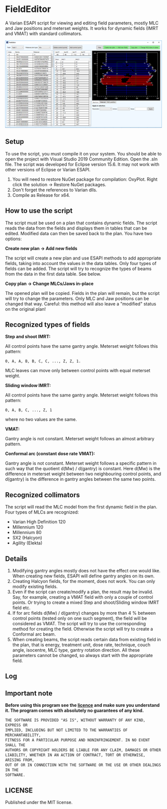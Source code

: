 # FieldEditor
A Varian ESAPI script for viewing and editing field parameters, mostly MLC and Jaw positions and meterset weights. It works for dynamic fields (IMRT and VMAT) with standard collimators.

![image](image1.png)

## Setup

To use the script, you must compile it on your system. You should be able to open the project with Visual Studio 2019 Community Edition. Open the .sln file. 
The script was developed for Eclipse version 15.6. It may not work with other versions of Eclipse or Varian ESAPI.

1. You will need to restore NuGet package for compilation: OxyPlot. Right click the solution -> Restore NuGet packages.
2. Don't forget the references to Varian dlls.
3. Compile as Release for x64.

## How to use the script

The script must be used on a plan that contains dynamic fields. 
The script reads the data from the fields and displays them in tables that can be edited. Modified data can then be saved back to the plan. 
You have two options:

**Create new plan -> Add new fields**

The script will create a new plan and use ESAPI methods to add appropriate fields, taking into account the values in the data tables. Only four types of  fields can be added. The script will try to recognize the types of beams from the data in the first data table. See below.

**Copy plan -> Change MLCs/Jaws in-place**

The opened plan will be copied. Fields in the plan will remain, but the script will try to  change the parameters. Only MLC and Jaw positions can be changed that way. Careful: this method will also leave a "modified" status on the original plan!

## Recognized types of fields


**Step and shoot IMRT:**

All control points have the same gantry angle. Meterset weight follows this pattern:
~~~
0, A, A, B, B, C, C, ..., Z, Z, 1.
~~~

MLC leaves can move only between control points with equal meterset weight.

**Sliding window IMRT:**

All control points have the same gantry angle. Meterset weight follows this pattern:
~~~
0, A, B, C, ..., Z, 1
~~~
where no two values are the same.

**VMAT:**

Gantry angle is not constant. Meterset weight follows an almost arbitrary pattern.

**Conformal arc (constant dose rate VMAT):**

Gantry angle is not constant. Meterset weight follows a specific pattern in such way that the quotient d(Mw) / d(gantry) is constant. Here d(Mw) is the difference in meterset weight between two neighbouring control points, and d(gantry) is the difference in gantry angles between the same two points.


## Recognized collimators

The script will read the MLC model from the first dynamic field in the plan. Four types of MLCs are recognized:

- Varian High Definition 120
- Millennium 120
- Millennium 80
- SX2 (Halcyon)
- Agility (Elekta)
 
 
## Details
1. Modifying gantry angles mostly does not have the effect one would like. When creating new fields, ESAPI will define gantry angles on its own.
2. Creating Halcyon fields, for the moment, does not work. You can only modify existing fields.
3. Even if the script can create/modify a plan, the result may be invalid. Say, for example, creating a VMAT field with only a couple of control points. Or trying to create a mixed Step and shoot/Sliding window  IMRT field etc.
4. If for arc fields d(Mw) / d(gantry) changes by more than 4 % between control points (tested only on one such segment), the field will be considered as VMAT. The script will try to use the corresponding method for creating the field. Otherwise the script will try to create a Conformal arc beam.
5. When creating beams, the script reads certain data from existing field in the plan, that is energy, treatment unit, dose rate, technique, couch angle, isocentre, MLC type, gantry rotation direction. All these parameters cannot be changed, so always start with the appropriate field.
  

## Log



## Important note

**Before using this program see the [licence](https://github.com/brjdenis/VarianESAPI-FieldEditor/blob/master/LICENSE) and make sure you understand it. The program comes with absolutely no guarantees of any kind.**

```
THE SOFTWARE IS PROVIDED "AS IS", WITHOUT WARRANTY OF ANY KIND, EXPRESS OR
IMPLIED, INCLUDING BUT NOT LIMITED TO THE WARRANTIES OF MERCHANTABILITY,
FITNESS FOR A PARTICULAR PURPOSE AND NONINFRINGEMENT. IN NO EVENT SHALL THE
AUTHORS OR COPYRIGHT HOLDERS BE LIABLE FOR ANY CLAIM, DAMAGES OR OTHER
LIABILITY, WHETHER IN AN ACTION OF CONTRACT, TORT OR OTHERWISE, ARISING FROM,
OUT OF OR IN CONNECTION WITH THE SOFTWARE OR THE USE OR OTHER DEALINGS IN THE
SOFTWARE.
```


## LICENSE

Published under the MIT license. 